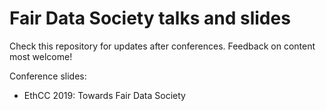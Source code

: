 # Fair Data Society talks and slides

Check this repository for updates after conferences. Feedback on content most welcome!

Conference slides:
* EthCC 2019: Towards Fair Data Society

